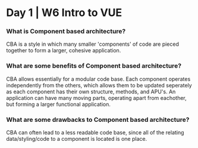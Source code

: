 # Day 1 | W6 Intro to VUE

### What is Component based architecture?
CBA is a style in which many smaller 'components' of code are pieced together to form a larger, cohesive application.

### What are some benefits of Component based architecture?
CBA allows essentially for a modular code base. Each component operates independently from the others, which allows them to be updated seperately as each component has their own structure, methods, and APU's. An application can have many moving parts, operating apart from eachother, but forming a larger functional application.

### What are some drawbacks to Component based architecture?
CBA can often lead to a less readable code base, since all of the relating data/styling/code to a component is located is one place.  